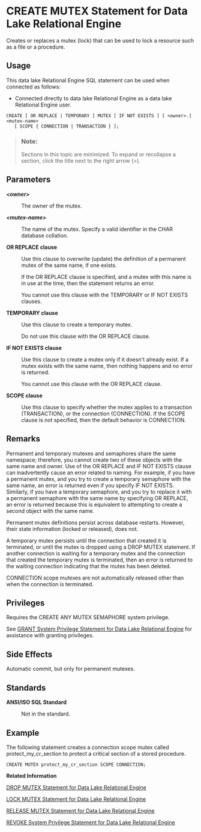 <!-- loio816c2a336ce21014a279eb2f6d47cbb0 -->

# CREATE MUTEX Statement for Data Lake Relational Engine

Creates or replaces a mutex \(lock\) that can be used to lock a resource such as a file or a procedure.



<a name="loio816c2a336ce21014a279eb2f6d47cbb0__section_ovp_dvr_znb"/>

## Usage

This data lake Relational Engine SQL statement can be used when connected as follows:

-   Connected directly to data lake Relational Engine as a data lake Relational Engine user.



```
CREATE [ OR REPLACE | TEMPORARY ] MUTEX [ IF NOT EXISTS ] [ <owner>.]<mutex-name>
   [ SCOPE { CONNECTION | TRANSACTION } ];
```



> ### Note:  
> Sections in this topic are minimized. To expand or recollapse a section, click the title next to the right arrow \(*\>*\).



## Parameters


<dl>
<dt><b>

*<owner\>*

</b></dt>
<dd>

The owner of the mutex.



</dd><dt><b>

*<mutex-name\>*

</b></dt>
<dd>

The name of the mutex. Specify a valid identifier in the CHAR database collation.



</dd><dt><b>

OR REPLACE clause

</b></dt>
<dd>

Use this clause to overwrite \(update\) the definition of a permanent mutex of the same name, if one exists.

If the OR REPLACE clause is specified, and a mutex with this name is in use at the time, then the statement returns an error.

You cannot use this clause with the TEMPORARY or IF NOT EXISTS clauses.



</dd><dt><b>

TEMPORARY clause

</b></dt>
<dd>

Use this clause to create a temporary mutex.

Do not use this clause with the OR REPLACE clause.



</dd><dt><b>

IF NOT EXISTS clause

</b></dt>
<dd>

Use this clause to create a mutex only if it doesn't already exist. If a mutex exists with the same name, then nothing happens and no error is returned.

You cannot use this clause with the OR REPLACE clause.



</dd><dt><b>

SCOPE clause

</b></dt>
<dd>

Use this clause to specify whether the mutex applies to a transaction \(TRANSACTION\), or the connection \(CONNECTION\). If the SCOPE clause is not specified, then the default behavior is CONNECTION.



</dd>
</dl>



## Remarks

Permanent and temporary mutexes and semaphores share the same namespace; therefore, you cannot create two of these objects with the same name and owner. Use of the OR REPLACE and IF NOT EXISTS clause can inadvertently cause an error related to naming. For example, if you have a permanent mutex, and you try to create a temporary semaphore with the same name, an error is returned even if you specify IF NOT EXISTS. Similarly, if you have a temporary semaphore, and you try to replace it with a permanent semaphore with the same name by specifying OR REPLACE, an error is returned because this is equivalent to attempting to create a second object with the same name.

Permanent mutex definitions persist across database restarts. However, their state information \(locked or released\), does not.

A temporary mutex persists until the connection that created it is terminated, or until the mutex is dropped using a DROP MUTEX statement. If another connection is waiting for a temporary mutex and the connection that created the temporary mutex is terminated, then an error is returned to the waiting connection indicating that the mutex has been deleted.

CONNECTION scope mutexes are not automatically released other than when the connection is terminated.



<a name="loio816c2a336ce21014a279eb2f6d47cbb0__section_psl_wfz_m2b"/>

## Privileges

Requires the CREATE ANY MUTEX SEMAPHORE system privilege.

See [GRANT System Privilege Statement for Data Lake Relational Engine](grant-system-privilege-statement-for-data-lake-relational-engine-a3dfcb0.md) for assistance with granting privileges.



## Side Effects

Automatic commit, but only for permanent mutexes.



## Standards


<dl>
<dt><b>

ANSI/ISO SQL Standard

</b></dt>
<dd>

Not in the standard.



</dd>
</dl>



## Example

The following statement creates a connection scope mutex called protect\_my\_cr\_section to protect a critical section of a stored procedure.

```
CREATE MUTEX protect_my_cr_section SCOPE CONNECTION;
```

**Related Information**  


[DROP MUTEX Statement for Data Lake Relational Engine](drop-mutex-statement-for-data-lake-relational-engine-816e9ff.md "Drops the specified mutex.")

[LOCK MUTEX Statement for Data Lake Relational Engine](lock-mutex-statement-for-data-lake-relational-engine-8171b78.md "Locks a resource such as a file or system procedure using a predefined mutex.")

[RELEASE MUTEX Statement for Data Lake Relational Engine](release-mutex-statement-for-data-lake-relational-engine-8172a39.md "Releases the specified connection-scope mutex, if it is locked by the current connection.")

[REVOKE System Privilege Statement for Data Lake Relational Engine](revoke-system-privilege-statement-for-data-lake-relational-engine-a3eadda.md "Removes specific system privileges from specific users and the right to administer the privilege.")

